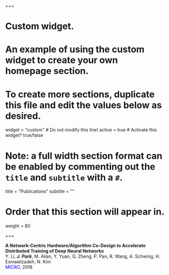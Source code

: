 +++
# Custom widget.
# An example of using the custom widget to create your own homepage section.
# To create more sections, duplicate this file and edit the values below as desired.
widget = "custom"  # Do not modify this line!
active = true  # Activate this widget? true/false

# Note: a full width section format can be enabled by commenting out the `title` and `subtitle` with a `#`.
title = "Publications"
subtitle = ""

# Order that this section will appear in.
weight = 80

+++

**A Network-Centric Hardware/Algorithm Co-Design to Accelerate Distributed Training of Deep Neural Networks**  
Y. Li, *__J. Park__*, M. Alian, Y. Yuan, Q. Zheng, P. Pan, R. Wang, A. Schwing, H. Esmaeilzadeh, N. Kim  
<span style="color:blue">MICRO</span>, 2018

